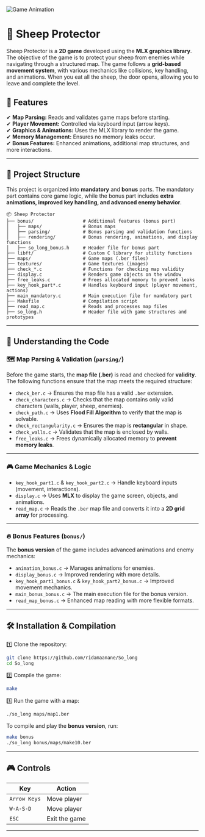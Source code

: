 ![Game Animation](textures/rec.gif)

# 🐑 Sheep Protector  

Sheep Protector is a **2D game** developed using the **MLX graphics library**. The objective of the game is to protect your sheep from enemies while navigating through a structured map. The game follows a **grid-based movement system**, with various mechanics like collisions, key handling, and animations. When you eat all the sheep, the door opens, allowing you to leave and complete the level.


## 🚀 Features  

✔ **Map Parsing:** Reads and validates game maps before starting.  
✔ **Player Movement:** Controlled via keyboard input (arrow keys).  
✔ **Graphics & Animations:** Uses the MLX library to render the game.  
✔ **Memory Management:** Ensures no memory leaks occur.  
✔ **Bonus Features:** Enhanced animations, additional map structures, and more interactions.  

---

## 📂 Project Structure  

This project is organized into **mandatory** and **bonus** parts. The mandatory part contains core game logic, while the bonus part includes **extra animations, improved key handling, and advanced enemy behavior**.

```
📦 Sheep Protector  
├── bonus/                  # Additional features (bonus part)  
│   ├── maps/               # Bonus maps  
│   ├── parsing/            # Bonus parsing and validation functions  
│   ├── rendering/          # Bonus rendering, animations, and display functions  
│   ├── so_long_bonus.h     # Header file for bonus part  
├── libft/                  # Custom C library for utility functions  
├── maps/                   # Game maps (.ber files)  
├── textures/               # Game textures (images)  
├── check_*.c               # Functions for checking map validity  
├── display.c               # Renders game objects on the window  
├── free_leaks.c            # Frees allocated memory to prevent leaks  
├── key_hook_part*.c        # Handles keyboard input (player movement, actions)  
├── main_mandatory.c        # Main execution file for mandatory part  
├── Makefile                # Compilation script  
├── read_map.c              # Reads and processes map files  
├── so_long.h               # Header file with game structures and prototypes  
```

---

## 📜 Understanding the Code  

### 🗺 **Map Parsing & Validation** (`parsing/`)  

Before the game starts, the **map file (.ber)** is read and checked for **validity**. The following functions ensure that the map meets the required structure:

- `check_ber.c` → Ensures the map file has a valid `.ber` extension.  
- `check_characters.c` → Checks that the map contains only valid characters (walls, player, sheep, enemies).  
- `check_path.c` → Uses **Flood Fill Algorithm** to verify that the map is solvable.  
- `check_rectangularity.c` → Ensures the map is **rectangular** in shape.  
- `check_walls.c` → Validates that the map is enclosed by walls.
- `free_leaks.c` → Frees dynamically allocated memory to **prevent memory leaks**.    

---

### 🎮 **Game Mechanics & Logic**  

- `key_hook_part1.c` & `key_hook_part2.c` → Handle keyboard inputs (movement, interactions).  
- `display.c` → Uses **MLX** to display the game screen, objects, and animations.  
- `read_map.c` → Reads the `.ber` map file and converts it into a **2D grid array** for processing.  

---

### 🔥 **Bonus Features (`bonus/`)**  

The **bonus version** of the game includes advanced animations and enemy mechanics:  

- `animation_bonus.c` → Manages animations for enemies.  
- `display_bonus.c` → Improved rendering with more details.  
- `key_hook_part1_bonus.c` & `key_hook_part2_bonus.c` → Improved movement mechanics.  
- `main_bonus_bonus.c` → The main execution file for the bonus version.  
- `read_map_bonus.c` → Enhanced map reading with more flexible formats.  

---

## 🛠 **Installation & Compilation**  

1️⃣ Clone the repository:  
```bash
git clone https://github.com/ridamaanane/So_long
cd So_long
```

2️⃣ Compile the game:  
```bash
make
```

3️⃣ Run the game with a map:  
```bash
./so_long maps/map1.ber
```

To compile and play the **bonus version**, run:  
```bash
make bonus
./so_long bonus/maps/make10.ber
```

---

## 🎮 **Controls**  

| Key          | Action                         |  
|-------------|--------------------------------|  
| `Arrow Keys` | Move player                    |
| `W-A-S-D`    | Move player                    |
| `ESC`        | Exit the game                   |  

---
